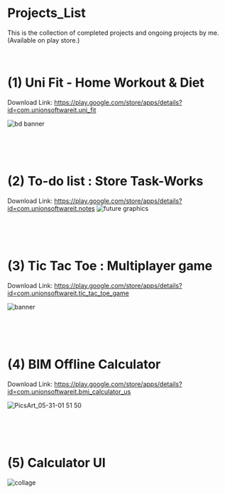 # Projects_List
This is the collection of completed projects and ongoing projects by me. (Available on play store.)

<br/>

# (1) Uni Fit - Home Workout & Diet
Download Link: https://play.google.com/store/apps/details?id=com.unionsoftwareit.uni_fit

![bd banner](https://user-images.githubusercontent.com/83079592/172010237-918c2226-8594-4052-9754-a6afc3166af9.png)

<br/>
<br/>
<br/>

# (2) To-do list : Store Task-Works
Download Link: https://play.google.com/store/apps/details?id=com.unionsoftwareit.notes
![future graphics](https://user-images.githubusercontent.com/83079592/172010447-f436a5e0-7689-4f1f-aa01-3ea6974f0a2d.jpg)

<br/>
<br/>
<br/>

# (3) Tic Tac Toe : Multiplayer game
Download Link: https://play.google.com/store/apps/details?id=com.unionsoftwareit.tic_tac_toe_game

![banner](https://user-images.githubusercontent.com/83079592/172010595-79c23cff-dde7-4f32-95ca-0c9a0d25e6d4.png)

<br/>
<br/>
<br/>

# (4) BIM Offline Calculator
Download Link: https://play.google.com/store/apps/details?id=com.unionsoftwareit.bmi_calculator_us

![PicsArt_05-31-01 51 50](https://user-images.githubusercontent.com/83079592/172010825-545a7c32-a756-4911-b11f-978782ebcf04.jpg)

<br/>
<br/>
<br/>

# (5) Calculator UI
![collage](https://user-images.githubusercontent.com/83079592/172011804-aa0e2408-597d-444f-b70f-09a4ae9f7094.png)

